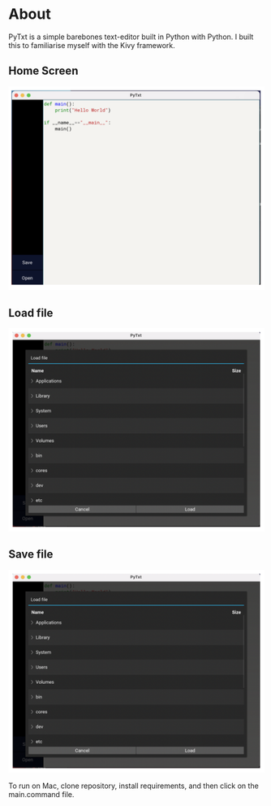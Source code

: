 # About
PyTxt is a simple barebones text-editor built in Python with Python.
I built this to familiarise myself with the Kivy framework.
## Home Screen
![Home screen](img/1.png?raw=true "Text Editor Window")
## Load file
![Load file](img/2.png?raw=true "Load file pop-up")
## Save file
![Save file](img/2.png?raw=true "Save file pop-up")

To run on Mac, clone repository, install requirements, and then click on the main.command file.
